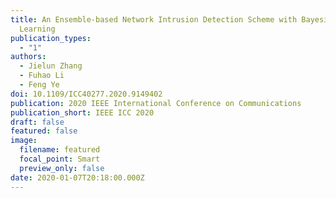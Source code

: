 ```yaml
---
title: An Ensemble-based Network Intrusion Detection Scheme with Bayesian Deep
  Learning
publication_types:
  - "1"
authors:
  - Jielun Zhang
  - Fuhao Li
  - Feng Ye
doi: 10.1109/ICC40277.2020.9149402
publication: 2020 IEEE International Conference on Communications
publication_short: IEEE ICC 2020
draft: false
featured: false
image:
  filename: featured
  focal_point: Smart
  preview_only: false
date: 2020-01-07T20:18:00.000Z
---
```


